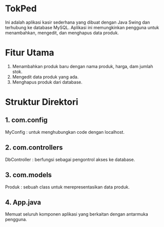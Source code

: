 # TokPed
Ini adalah aplikasi kasir sederhana yang dibuat dengan Java Swing dan terhubung ke database MySQL. Aplikasi ini memungkinkan pengguna untuk menambahkan, mengedit, dan menghapus data produk.

# Fitur Utama
1. Menambahkan produk baru dengan nama produk, harga, dam jumlah stok.
2. Mengedit data produk yang ada.
3. Menghapus produk dari database.

# Struktur Direktori
## 1. com.config
MyConfig : untuk menghubungkan code dengan localhost.

## 2. com.controllers
DbController : berfungsi sebagai pengontrol akses ke database.

## 3. com.models
Produk : sebuah class untuk merepresentasikan data produk.

## 4. App.java
Memuat seluruh komponen aplikasi yang berkaitan dengan antarmuka pengguna.
